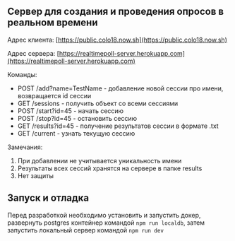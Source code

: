 ## Сервер для создания и проведения опросов в реальном времени 

Адрес клиента: [https://public.colo18.now.sh](https://public.colo18.now.sh)

Адрес сервера: [https://realtimepoll-server.herokuapp.com](https://realtimepoll-server.herokuapp.com)

Команды:
- POST /add?name=TestName - добавление новой сессии про имени, возвращается id сессии
- GET /sessions - получить объект со всеми сессиями
- POST /start?id=45 - начать сессию 
- POST /stop?id=45 - остановить сессию
- GET /results?id=45 - получение результатов сессии в формате .txt
- GET /current - узнать текущую сессию

Замечания: 
1) При добавлении не учитывается уникальность имени 
2) Результаты всех сессий хранятся на сервере в папке results
3) Нет защиты

## Запуск и отладка

Перед разработкой необходимо установить и запустить докер, развернуть postgres контейнер командой `npm run localdb`, затем запустить локальный сервер командой `npm run dev`
